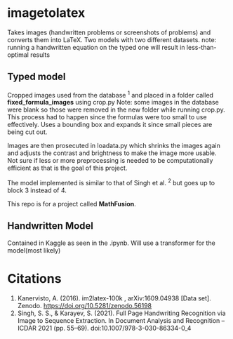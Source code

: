 # imagetolatex
Takes images (handwritten problems or screenshots of problems) and converts them into LaTeX.
Two models with two different datasets. note: running a handwritten equation on the typed one will result in less-than-optimal results

## Typed model
Cropped images used from the database <sup>1</sup> and placed in a folder called **fixed_formula_images** using crop.py Note: some images in the database were blank so those were removed in the new folder while running crop.py. This process had to happen since the formulas were too small to use effectively. Uses a bounding box and expands it since small pieces are being cut out.

Images are then prosecuted in loadata.py which shrinks the images again and adjusts the contrast and brightness to make the image more usable. Not sure if less or more preprocessing is needed to be computationally efficient as that is the goal of this project.

The model implemented is similar to that of Singh et al. <sup>2</sup> but goes up to block 3 instead of 4. 

This repo is for a project called **MathFusion**.

## Handwritten Model
Contained in Kaggle as seen in the .ipynb. Will use a transformer for the model(most likely) 

# Citations
1. Kanervisto, A. (2016). im2latex-100k , arXiv:1609.04938 [Data set]. Zenodo. https://doi.org/10.5281/zenodo.56198
2. Singh, S. S., & Karayev, S. (2021). Full Page Handwriting Recognition via Image to Sequence Extraction. In Document Analysis and Recognition – ICDAR 2021 (pp. 55–69). doi:10.1007/978-3-030-86334-0_4
